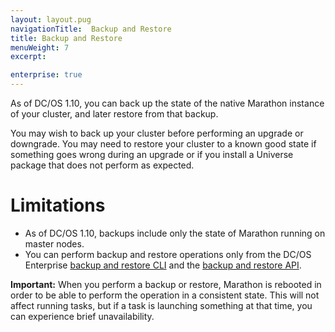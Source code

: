 ```yaml
---
layout: layout.pug
navigationTitle:  Backup and Restore
title: Backup and Restore
menuWeight: 7
excerpt:

enterprise: true
---
```


As of DC/OS 1.10, you can back up the state of the native Marathon instance of your cluster, and later restore from that backup.

You may wish to back up your cluster before performing an upgrade or downgrade. You may need to restore your cluster to a known good state if something goes wrong during an upgrade or if you install a Universe package that does not perform as expected.

# Limitations

- As of DC/OS 1.10, backups include only the state of Marathon running on master nodes.
- You can perform backup and restore operations only from the DC/OS Enterprise [backup and restore CLI](/1.10/administering-clusters/backup-and-restore/backup-restore-cli/) and the [backup and restore API](/1.10/administering-clusters/backup-and-restore/backup-restore-api/).

**Important:** When you perform a backup or restore, Marathon is rebooted in order to be able to perform the operation in a consistent state. This will not affect running tasks, but if a task is launching something at that time, you can experience brief unavailability.
